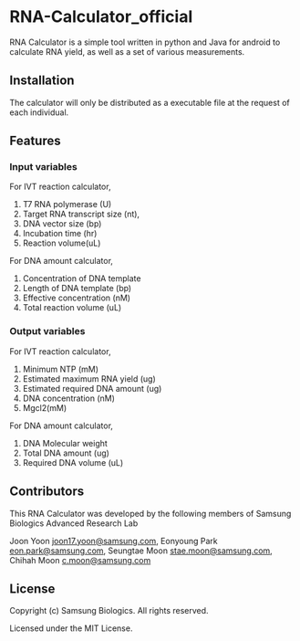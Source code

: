 # RNA-Calculator_official
RNA Calculator is a simple tool written in python and Java for android to calculate RNA yield, as well as a set of various measurements. 

## Installation
The calculator will only be distributed as a executable file at the request of each individual. 

## Features
### Input variables
For IVT reaction calculator,
1. T7 RNA polymerase (U)
2. Target RNA transcript size (nt), 
3. DNA vector size (bp)
4. Incubation time (hr)
5. Reaction volume(uL)

For DNA amount calculator,
1. Concentration of DNA template
2. Length of DNA template (bp)
3. Effective concentration (nM)
4. Total reaction volume (uL)

### Output variables
For IVT reaction calculator,
1. Minimum NTP (mM)
2. Estimated maximum RNA yield (ug)
3. Estimated required DNA amount (ug)
4. DNA concentration (nM)
5. Mgcl2(mM)

For DNA amount calculator,
1. DNA Molecular weight
2. Total DNA amount (ug)
3. Required DNA volume (uL)

## Contributors
This RNA Calculator was developed by the following members of Samsung Biologics Advanced Research Lab
  
Joon Yoon <joon17.yoon@samsung.com>, Eonyoung Park <eon.park@samsung.com>, Seungtae Moon <stae.moon@samsung.com>, Chihah Moon <c.moon@samsung.com>

## License
Copyright (c) Samsung Biologics. All rights reserved.

Licensed under the MIT License.
